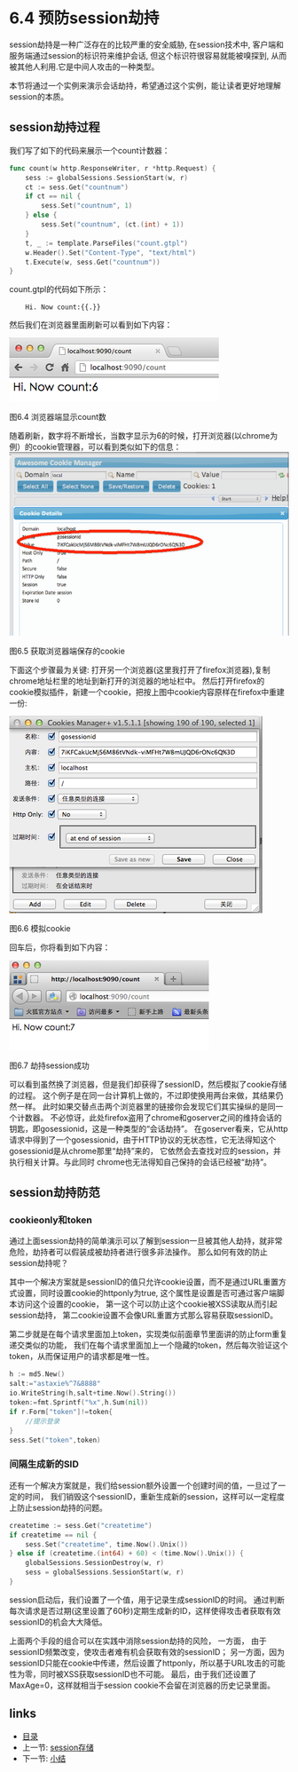 # 6.4 预防session劫持
session劫持是一种广泛存在的比较严重的安全威胁, 在session技术中, 客户端和服务端通过session的标识符来维护会话, 
但这个标识符很容易就能被嗅探到, 从而被其他人利用.它是中间人攻击的一种类型。

本节将通过一个实例来演示会话劫持，希望通过这个实例，能让读者更好地理解session的本质。

## session劫持过程
我们写了如下的代码来展示一个count计数器：
```go
func count(w http.ResponseWriter, r *http.Request) {
	sess := globalSessions.SessionStart(w, r)
	ct := sess.Get("countnum")
	if ct == nil {
		sess.Set("countnum", 1)
	} else {
		sess.Set("countnum", (ct.(int) + 1))
	}
	t, _ := template.ParseFiles("count.gtpl")
	w.Header().Set("Content-Type", "text/html")
	t.Execute(w, sess.Get("countnum"))
}
```

count.gtpl的代码如下所示：
```
	Hi. Now count:{{.}}
```

然后我们在浏览器里面刷新可以看到如下内容：

![](images/6.4.hijack.png?raw=true)

图6.4 浏览器端显示count数

随着刷新，数字将不断增长，当数字显示为6的时候，打开浏览器(以chrome为例）的cookie管理器，可以看到类似如下的信息：   
![](images/6.4.cookie.png?raw=true)

图6.5 获取浏览器端保存的cookie

下面这个步骤最为关键: 打开另一个浏览器(这里我打开了firefox浏览器),复制chrome地址栏里的地址到新打开的浏览器的地址栏中。
然后打开firefox的cookie模拟插件，新建一个cookie，把按上图中cookie内容原样在firefox中重建一份:

![](images/6.4.setcookie.png?raw=true)

图6.6 模拟cookie

回车后，你将看到如下内容：

![](images/6.4.hijacksuccess.png?raw=true)

图6.7 劫持session成功

可以看到虽然换了浏览器，但是我们却获得了sessionID，然后模拟了cookie存储的过程。
这个例子是在同一台计算机上做的，不过即使换用两台来做，其结果仍然一样。
此时如果交替点击两个浏览器里的链接你会发现它们其实操纵的是同一个计数器。
不必惊讶，此处firefox盗用了chrome和goserver之间的维持会话的钥匙，即gosessionid，这是一种类型的“会话劫持”。
在goserver看来，它从http请求中得到了一个gosessionid，由于HTTP协议的无状态性，它无法得知这个gosessionid是从chrome那里“劫持”来的，
它依然会去查找对应的session，并执行相关计算。与此同时 chrome也无法得知自己保持的会话已经被“劫持”。


## session劫持防范
### cookieonly和token
通过上面session劫持的简单演示可以了解到session一旦被其他人劫持，就非常危险，劫持者可以假装成被劫持者进行很多非法操作。
那么如何有效的防止session劫持呢？

其中一个解决方案就是sessionID的值只允许cookie设置，而不是通过URL重置方式设置，同时设置cookie的httponly为true,
这个属性是设置是否可通过客户端脚本访问这个设置的cookie，
第一这个可以防止这个cookie被XSS读取从而引起session劫持，
第二cookie设置不会像URL重置方式那么容易获取sessionID。

第二步就是在每个请求里面加上token，实现类似前面章节里面讲的防止form重复递交类似的功能，
我们在每个请求里面加上一个隐藏的token，然后每次验证这个token，从而保证用户的请求都是唯一性。
```go
h := md5.New()
salt:="astaxie%^7&8888"
io.WriteString(h,salt+time.Now().String())
token:=fmt.Sprintf("%x",h.Sum(nil))
if r.Form["token"]!=token{
	//提示登录
}
sess.Set("token",token)
```

### 间隔生成新的SID
还有一个解决方案就是，我们给session额外设置一个创建时间的值，一旦过了一定的时间，
我们销毁这个sessionID，重新生成新的session，这样可以一定程度上防止session劫持的问题。
```go
createtime := sess.Get("createtime")
if createtime == nil {
	sess.Set("createtime", time.Now().Unix())
} else if (createtime.(int64) + 60) < (time.Now().Unix()) {
	globalSessions.SessionDestroy(w, r)
	sess = globalSessions.SessionStart(w, r)
}
```

session启动后，我们设置了一个值，用于记录生成sessionID的时间。
通过判断每次请求是否过期(这里设置了60秒)定期生成新的ID，这样使得攻击者获取有效sessionID的机会大大降低。

上面两个手段的组合可以在实践中消除session劫持的风险，
一方面，	由于sessionID频繁改变，使攻击者难有机会获取有效的sessionID；
另一方面，因为sessionID只能在cookie中传递，然后设置了httponly，所以基于URL攻击的可能性为零，同时被XSS获取sessionID也不可能。
最后，由于我们还设置了MaxAge=0，这样就相当于session cookie不会留在浏览器的历史记录里面。


## links
   * [目录](<preface.md>)
   * 上一节: [session存储](<06.3.md>)
   * 下一节: [小结](<06.5.md>)
